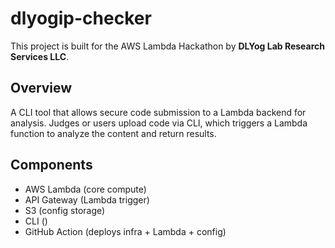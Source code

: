 # dlyogip-checker

This project is built for the AWS Lambda Hackathon by **DLYog Lab Research Services LLC**.

## Overview

A CLI tool that allows secure code submission to a Lambda backend for analysis. Judges or users upload code via CLI, which triggers a Lambda function to analyze the content and return results.

## Components

- AWS Lambda (core compute)
- API Gateway (Lambda trigger)
- S3 (config storage)
- CLI ()
- GitHub Action (deploys infra + Lambda + config)

